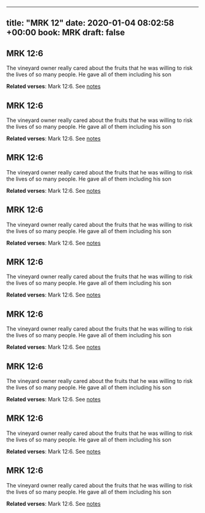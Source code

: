 
---
title: "MRK 12"
date: 2020-01-04 08:02:58 +00:00
book: MRK
draft: false
---

## MRK 12:6

The vineyard owner really cared about the fruits that he was willing to risk the lives of so many people. He gave all of them including his son

**Related verses**: Mark 12:6. See [notes](https://my.bible.com/notes/3334888874174047086)


## MRK 12:6

The vineyard owner really cared about the fruits that he was willing to risk the lives of so many people. He gave all of them including his son

**Related verses**: Mark 12:6. See [notes](https://my.bible.com/notes/3334917268496441373)


## MRK 12:6

The vineyard owner really cared about the fruits that he was willing to risk the lives of so many people. He gave all of them including his son

**Related verses**: Mark 12:6. See [notes](https://my.bible.com/notes/3334904801649222634)


## MRK 12:6

The vineyard owner really cared about the fruits that he was willing to risk the lives of so many people. He gave all of them including his son

**Related verses**: Mark 12:6. See [notes](https://my.bible.com/notes/3334922382602920007)


## MRK 12:6

The vineyard owner really cared about the fruits that he was willing to risk the lives of so many people. He gave all of them including his son

**Related verses**: Mark 12:6. See [notes](https://my.bible.com/notes/3334932546794020996)


## MRK 12:6

The vineyard owner really cared about the fruits that he was willing to risk the lives of so many people. He gave all of them including his son

**Related verses**: Mark 12:6. See [notes](https://my.bible.com/notes/3334945296849035486)


## MRK 12:6

The vineyard owner really cared about the fruits that he was willing to risk the lives of so many people. He gave all of them including his son

**Related verses**: Mark 12:6. See [notes](https://my.bible.com/notes/3334976542224409026)


## MRK 12:6

The vineyard owner really cared about the fruits that he was willing to risk the lives of so many people. He gave all of them including his son

**Related verses**: Mark 12:6. See [notes](https://my.bible.com/notes/3334867977220383328)


## MRK 12:6

The vineyard owner really cared about the fruits that he was willing to risk the lives of so many people. He gave all of them including his son

**Related verses**: Mark 12:6. See [notes](https://my.bible.com/notes/3334928308625989739)


